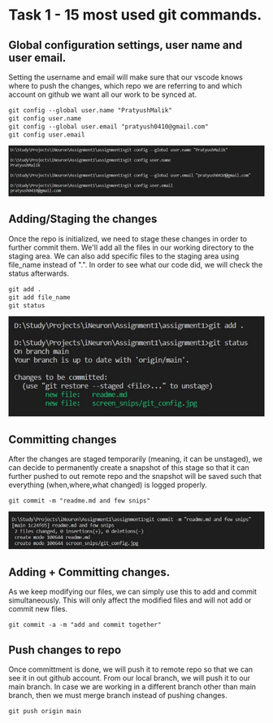 # Task 1 - 15 most used git commands.
## Global configuration settings, user name and user email.
Setting the username and email will make sure that our vscode knows where to push the changes, which repo we are referring to and which account on github we want all our work to be synced at.
```
git config --global user.name "PratyushMalik"
git config user.name
git config --global user.email "pratyush0410@gmail.com"
git config user.email

```
![](screen_snips/git_config.jpg)

## Adding/Staging the changes
Once the repo is initialized, we need to stage these changes in order to further commit them. We'll add all the files in our working directory to the staging area. We can also add specific files to the staging area using file_name instead of ".". In order to see what our code did, we will check the status afterwards.
```
git add .
git add file_name
git status
```
![](screen_snips/git_add.jpg)

## Committing changes
After the changes are staged temporarily (meaning, it can be unstaged), we can decide to permanently create a snapshot of this stage so that it can further pushed to out remote repo and the snapshot will be saved such that everything (when,where,what changed) is logged properly.
```
git commit -m "readme.md and few snips"
```
![](screen_snips/git_commit.jpg)

## Adding + Committing changes.
As we keep modifying our files, we can simply use this to add and commit simultaneously. This will only affect the modified files and will not add or commit new files.
```
git commit -a -m "add and commit together"
```


## Push changes to repo
Once committment is done, we will push it to remote repo so that we can see it in out github account. From our local branch, we will push it to our main branch. In case we are working in a different branch other than main branch, then we must merge branch instead of pushing changes.
```
git push origin main
```